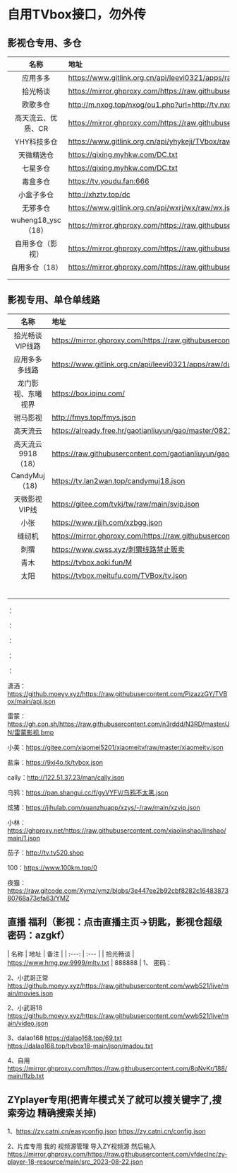 # 自用TVbox接口，勿外传
## 影视仓专用、多仓
| 名称 | 地址 |
| :---: | :--- | 
| 应用多多 | https://www.gitlink.org.cn/api/leevi0321/apps/raw/room.json?ref=main | 
| 拾光畅谈 | https://mirror.ghproxy.com/https://raw.githubusercontent.com/xmbjm/svip/main/dc.json| 
| 欧歌多仓 | http://m.nxog.top/nxog/ou1.php?url=http://tv.nxog.top&b=欧歌 |
| 高天流云、优质、CR | https://mirror.ghproxy.com/https://raw.githubusercontent.com/hd9211/Tvbox1/main/duocang.json |
| YHY科技多仓 | https://www.gitlink.org.cn/api/yhykeji/TVbox/raw/yhykeji.json?ref=master |
| 天微精选仓 | https://qixing.myhkw.com/DC.txt |
| 七星多仓 | https://qixing.myhkw.com/DC.txt |
| 毒盒多仓 | https://tv.youdu.fan:666 |
| 小盒子多仓 | http://xhztv.top/dc |
| 无邪多仓 | https://www.gitlink.org.cn/api/wxrj/wx/raw/wx.json?ref=master |
| wuheng18_ysc（18） | https://mirror.ghproxy.com/https://raw.githubusercontent.com/hd9211/Tvbox1/main/wuheng18_ysc.json |
| 自用多仓（影视） | https://mirror.ghproxy.com/https://raw.githubusercontent.com/8qNvKr/188/main/ysdc.json |
| 自用多仓（18）  | https://mirror.ghproxy.com/https://raw.githubusercontent.com/8qNvKr/188/main/18dc.json |
|  |  |
|  |  |
## 影视专用、单仓单线路
| 名称 | 地址 |
| :---: | :--- | 
| 拾光畅谈 VIP线路 | https://mirror.ghproxy.com/https://raw.githubusercontent.com/xmbjm/svip/main/vip.json |
| 应用多多 多线路 | https://www.gitlink.org.cn/api/leevi0321/apps/raw/duo.json?ref=main |
| 龙门影视、东曦视界 | https://box.iqinu.com/ |
| 驸马影视 | http://fmys.top/fmys.json |
| 高天流云 | https://already.free.hr/gaotianliuyun/gao/master/0821.json |
| 高天流云9918（18） |  https://raw.githubusercontent.com/gaotianliuyun/gao/master/9918.json |
| CandyMuj（18) | https://tv.lan2wan.top/candymuj18.json |
| 天微影视VIP线 | https://gitee.com/tvkj/tw/raw/main/svip.json |
| 小张 | https://www.rjjjh.com/xzbgg.json |
| 缝纫机 | https://mirror.ghproxy.com/https://raw.githubusercontent.com/kunkka1986/my.img/main/frjbox.json |
| 刺猬 | https://www.cwss.xyz/刺猬线路禁止贩卖 |
| 青木 | https://tvbox.aoki.fun/M |
| 太阳 | https://tvbox.meitufu.com/TVBox/tv.json |
|  |  |
|  |  |
|  |  |
|  |  |
|  |  |
|  |  |


 

：

：

：

：

：

潇洒：https://github.moeyy.xyz/https://raw.githubusercontent.com/PizazzGY/TVBox/main/api.json

雷蒙：https://gh.con.sh/https://raw.githubusercontent.com/n3rddd/N3RD/master/JN/雷蒙影视.bmp

小美：https://gitee.com/xiaomei5201/xiaomeitv/raw/master/xiaomeitv.json

盐枭：https://9xi4o.tk/tvbox.json

cally：http://122.51.37.23/man/cally.json

乌鸦：https://pan.shangui.cc/f/gyVYFV/乌鸦不太黑.json

炫猪：https://jihulab.com/xuanzhuapp/xzys/-/raw/main/xzvip.json

小林：https://ghproxy.net/https://raw.githubusercontent.com/xiaolinshao/linshao/main/1.json

茄子：http://tv.tv520.shop

100：https://www.100km.top/0

夜猫：https://raw.gitcode.com/Xymz/ymz/blobs/3e447ee2b92cbf8282c1648387380768a73efa63/YMZ

## 直播 福利（影视：点击直播主页→钥匙，影视仓超级密码：azgkf）
| 名称 | 地址 | 备注 | 
| :---: | :--- | 
| 拾光畅谈 | https://www.hmg.pw:9999/mltv.txt | 888888 | 
1、 
密码：

2、小武哥正常 https://github.moeyy.xyz/https://raw.githubusercontent.com/wwb521/live/main/movies.json

2、小武哥18 https://github.moeyy.xyz/https://raw.githubusercontent.com/wwb521/live/main/video.json

3、dalao168 https://dalao168.top/69.txt   
https://dalao168.top/tvbox18-main/json/madou.txt

4、自用 https://mirror.ghproxy.com/https://raw.githubusercontent.com/8qNvKr/188/main/flzb.txt



## ZYplayer专用(把青年模式关了就可以搜关键字了,搜索旁边 精确搜索关掉)
1、https://zy.catni.cn/easyconfig.json
https://zy.catni.cn/config.json

2、片库专用
我的 视频源管理 导入ZY视频源 然后输入
https://mirror.ghproxy.com/https://raw.githubusercontent.com/vfdeclnc/zy-player-18-resource/main/src_2023-08-22.json
